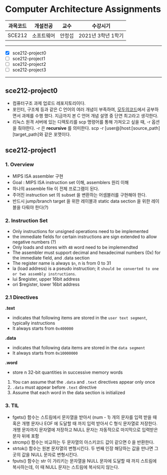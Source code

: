 # Computer Architecture Assignments

과목코드 | 개설전공 | 교수 | 수강시기 |
--------|---------|--------|---------|
SCE212 | 소프트웨어 | 안정섭 | 2021년 3학년 1학기 |
* * *

- [x] sce212-project0
- [ ] sce212-project1
- [ ] sce212-project2
- [ ] sce212-project3
* * *

## sce212-project0
- 컴퓨터구조 과제 업로드 레포지토리이다.
- 포인터, 구조체 등과 같은 C 언어의 여러 개념이 부족하여, [모두의코드](https://modoocode.com/)에서 공부하면서 과제를 수행 했다. 지금까지 본 C 언어 개념 설명 중 단연 최고라고 생각한다.
- 리눅스 원격 서버에 있는 디렉토리를 scp 명령어를 통해 가져오고 싶을 때, -r 옵션을 줘야한다. -r 은 __recursive__ 를 의미한다. scp -r [user@]host:[source_path] [target_path]와 같은 포맷이다.

## sce212-project1
### 1. Overview
- MIPS ISA assembler 구현
- Goal : MIPS ISA instruction set 이해, assemblers 원리 이해
- 하나의 assemble file 이 전체 프로그램이 된다.
- 주어진 instruction set 의 subset 을 변환하는 어셈블러를 구현해야 한다.
- 반드시 jump/branch target 을 위한 레이블과 static data section 을 위한 레이블을 다뤄야 한다(?)
### 2. Instruction Set
- Only instructions for unsigned operations need to be implemented
- the immediate fields for certain instructions are sign extended to allow negative numbers (?)
- Only loads and stores with `4B` word need to be implemendted
- The assembler must support decimal and hexadecimal numbers (0x) for the immediate field, and .data section
- The register name is always `$n`, n is from 0 to 31
- la (load address) is a pseudo instruction; it `should be converted to one or two assembly instructions`.
- lui $register, upper 16bit address
- ori $register, lower 16bit address
### 2.1 Directives
**.text**
- indicates that following items are stored in the `user text segment`, typically instructions
- It always starts from `0x400000`

**.data**
- indicates that following data items are stored in the `data segment`
- It always starts from `0x10000000`

**.word**
- store n 32-bit quantities in successive memory words

1. You can assume that the `.data` and `.text` directives appear only once  
2. `.data` must appear before `.text` directive  
3. Assume that each word in the data section is initialized  

### 3. TIL
- fgets() 함수는 스트림에서 문자열을 받아서 (num - 1) 개의 문자를 입력 받을 때 혹은 개행 문자나 EOF 에 도달할 때 까지 입력 받아서 C 형식 문자열로 저장한다. 개행 문자까지 문자열에 저장하고 NULL 문자는 자동적으로 마지막으로 입력받은 문자 뒤에 포함
- strcmp() 함수는 비교하는 두 문자열의 아스키코드 값이 같으면 0 을 반환한다.
- strtok() 함수는 원본 문자열의 변형시킨다. 두 번째 인장 해당하는 값을 만나면 그 곳의 값을 NULL 문자로 변형시킨다.
- fputs() 함수는 str 이 가리키는 문자열을 NULL 문자에 도달할 때 까지 스트림에 복사하는데, 이 때 NULL 문자는 스트림에 복사되지 않는다.
